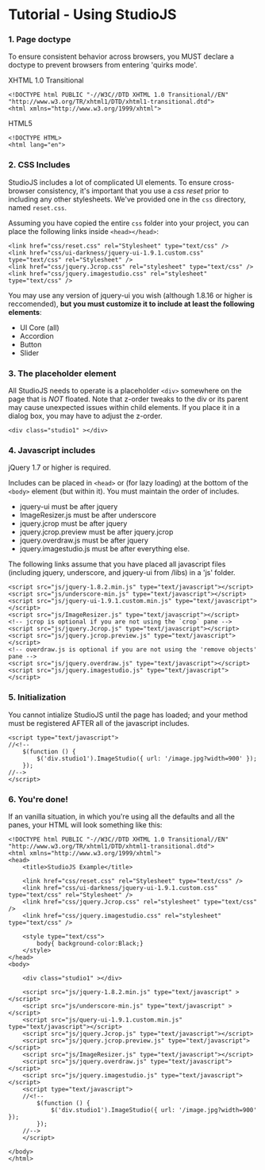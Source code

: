 # Tutorial - Using StudioJS


### 1. Page doctype

To ensure consistent behavior across browsers, you MUST declare a doctype to prevent browsers from entering 'quirks mode'.


XHTML 1.0 Transitional 

	<!DOCTYPE html PUBLIC "-//W3C//DTD XHTML 1.0 Transitional//EN" "http://www.w3.org/TR/xhtml1/DTD/xhtml1-transitional.dtd">
	<html xmlns="http://www.w3.org/1999/xhtml">

HTML5

	<!DOCTYPE HTML>
	<html lang="en">



### 2. CSS Includes

StudioJS includes a lot of complicated UI elements. To ensure cross-browser consistency, it's important that you use a *css reset* prior to including any other stylesheets. We've provided one in the `css` directory, named `reset.css`.

Assuming you have copied the entire `css` folder into your project, you can place the following links inside `<head></head>`:

    <link href="css/reset.css" rel="Stylesheet" type="text/css" />
    <link href="css/ui-darkness/jquery-ui-1.9.1.custom.css" type="text/css" rel="Stylesheet" />	
	<link href="css/jquery.Jcrop.css" rel="stylesheet" type="text/css" /> 
    <link href="css/jquery.imagestudio.css" rel="stylesheet" type="text/css" /> 


You may use any version of jquery-ui you wish (although 1.8.16 or higher is reccomended), **but you must customize it to include at least the following elements**:

* UI Core (all)
* Accordion
* Button
* Slider


### 3. The placeholder element

All StudioJS needs to operate is a placeholder `<div>` somewhere on the page that is *NOT* floated. Note that z-order tweaks to the div or its parent may cause unexpected issues within child elements. If you place it in a dialog box, you may have to adjust the z-order.

	<div class="studio1" ></div>


### 4. Javascript includes

jQuery 1.7 or higher is required.
	
Includes can be placed in `<head>` or (for lazy loading) at the bottom of the `<body>` element (but within it). You must maintain the order of includes.

* jquery-ui must be after jquery
* ImageResizer.js must be after underscore
* jquery.jcrop must be after jquery
* jquery.jcrop.preview must be after jquery.jcrop
* jquery.overdraw.js must be after jquery
* jquery.imagestudio.js must be after everything else.


The following links assume that you have placed all javascript files (including jquery, underscore, and jquery-ui from /libs) in a 'js' folder.


    <script src="js/jquery-1.8.2.min.js" type="text/javascript"></script>
    <script src="js/underscore-min.js" type="text/javascript"></script>
    <script src="js/jquery-ui-1.9.1.custom.min.js" type="text/javascript"></script>
    <script src="js/ImageResizer.js" type="text/javascript"></script>
	<!-- jcrop is optional if you are not using the `crop` pane -->
    <script src="js/jquery.Jcrop.js" type="text/javascript"></script> 
    <script src="js/jquery.jcrop.preview.js" type="text/javascript"></script> 
    <!-- overdraw.js is optional if you are not using the 'remove objects' pane -->
    <script src="js/jquery.overdraw.js" type="text/javascript"></script>
    <script src="js/jquery.imagestudio.js" type="text/javascript"></script>


### 5. Initialization

You cannot intialize StudioJS until the page has loaded; and your method must be registered AFTER all of the javascript includes.


    <script type="text/javascript">
    //<!--
        $(function () {
            $('div.studio1').ImageStudio({ url: '/image.jpg?width=900' });
        });
    //-->
    </script>


### 6. You're done!

If an vanilla situation, in which you're using all the defaults and all the panes, your HTML will look something like this:


	<!DOCTYPE html PUBLIC "-//W3C//DTD XHTML 1.0 Transitional//EN" "http://www.w3.org/TR/xhtml1/DTD/xhtml1-transitional.dtd">
	<html xmlns="http://www.w3.org/1999/xhtml">
	<head>
	    <title>StudioJS Example</title>

	    <link href="css/reset.css" rel="Stylesheet" type="text/css" />
	    <link href="css/ui-darkness/jquery-ui-1.9.1.custom.css" type="text/css" rel="Stylesheet" />	
		<link href="css/jquery.Jcrop.css" rel="stylesheet" type="text/css" /> 
	    <link href="css/jquery.imagestudio.css" rel="stylesheet" type="text/css" /> 

	    <style type="text/css">
	        body{ background-color:Black;}
	    </style>
	</head>
	<body>

	    <div class="studio1" ></div>

	    <script src="js/jquery-1.8.2.min.js" type="text/javascript" ></script>
	    <script src="js/underscore-min.js" type="text/javascript" ></script>
	    <script src="js/query-ui-1.9.1.custom.min.js" type="text/javascript"></script>
	    <script src="js/jquery.Jcrop.js" type="text/javascript"></script> 
	    <script src="js/jquery.jcrop.preview.js" type="text/javascript"></script> 
	    <script src="js/ImageResizer.js" type="text/javascript"></script>
	    <script src="js/jquery.overdraw.js" type="text/javascript"></script>
	    <script src="js/jquery.imagestudio.js" type="text/javascript"></script>
	    <script type="text/javascript">
	    //<!--
	        $(function () {
	            $('div.studio1').ImageStudio({ url: '/image.jpg?width=900' });
	        });
	    //-->
	    </script>
	    
	</body>
	</html>


